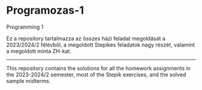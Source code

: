 # Programozas-1
Programming 1

Ez a repository tartalmazza az összes házi feladat megoldását a 2023/2024/2 félévből, a megoldott Stepikes feladatok nagy részét, valamint a megoldott minta ZH-kat.

---------------------------------------------------

This repository contains the solutions for all the homework assignments in the 2023-2024/2 semester, most of the Stepik exercises, and the solved sample midterms.
